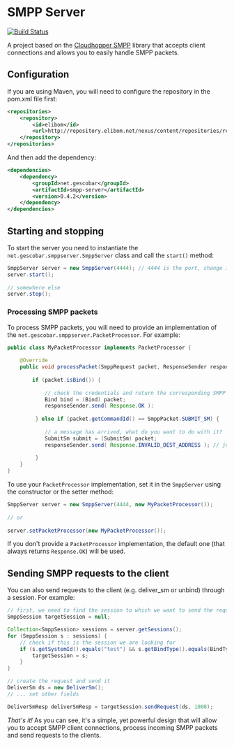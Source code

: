 # SMPP Server

[![Build Status](https://buildhive.cloudbees.com/job/germanescobar/job/smpp-server/badge/icon)](https://buildhive.cloudbees.com/job/germanescobar/job/smpp-server/)

A project based on the [Cloudhopper SMPP](https://github.com/twitter/cloudhopper-smpp/) library that accepts client connections and allows you to easily handle SMPP packets.

## Configuration

If you are using Maven, you will need to configure the repository in the pom.xml file first:

```xml
<repositories>
    <repository>  
        <id>elibom</id>  
        <url>http://repository.elibom.net/nexus/content/repositories/releases</url>  
    </repository>
</repositories>
```

And then add the dependency:

```xml
<dependencies>
    <dependency>
        <groupId>net.gescobar</groupId>
        <artifactId>smpp-server</artifactId>
        <version>0.4.2</version>
    </dependency>
</dependencies>
```

## Starting and stopping

To start the server you need to instantiate the `net.gescobar.smppserver.SmppServer` class and call the `start()` method:

```java
SmppServer server = new SmppServer(4444); // 4444 is the port, change it as needed
server.start();
		
// somewhere else
server.stop();
```

### Processing SMPP packets

To process SMPP packets, you will need to provide an implementation of the `net.gescobar.smppserver.PacketProcessor`. For example:

```java
public class MyPacketProcessor implements PacketProcessor {
			
	@Override
	public void processPacket(SmppRequest packet, ResponseSender responseSender) {
				
		if (packet.isBind()) {
	   	 		
	   	 	// check the credentials and return the corresponding SMPP command status
	   	 	Bind bind = (Bind) packet;
	   	 	responseSender.send( Response.OK ):
	   	 					
	   	 } else if (packet.getCommandId() == SmppPacket.SUBMIT_SM) {
	   	 		
	   	 	// a message has arrived, what do you want to do with it?
	   	 	SubmitSm submit = (SubmitSm) packet;
	   	 	responseSender.send( Response.INVALID_DEST_ADDRESS ); // just an example
	   	 		
	   	 }
	}
}
```

To use your `PacketProcessor` implementation, set it in the `SmppServer` using the constructor or the setter method:

```java
SmppServer server = new SmppServer(4444, new MyPacketProcessor());
		
// or
		
server.setPacketProcessor(new MyPacketProcessor());
```

If you don't provide a `PacketProcessor` implementation, the default one (that always returns `Response.OK`) will be used.

## Sending SMPP requests to the client

You can also send requests to the client (e.g. deliver_sm or unbind) through a session. For example:

```java
// first, we need to find the session to which we want to send the request
SmppSession targetSession = null;

Collection<SmppSession> sessions = server.getSessions();
for (SmppSession s : sessions) {
	// check if this is the session we are looking for
	if (s.getSystemId().equals("test") && s.getBindType().equals(BindType.TRANSCEIVER)) {
		targetSession = s;
	}
}

// create the request and send it
DeliverSm ds = new DeliverSm();
// ... set other fields

DeliverSmResp deliverSmResp = targetSession.sendRequest(ds, 1000);
```

*That's it!* As you can see, it's a simple, yet powerful design that will allow you to accept SMPP client connections, process incoming SMPP packets and send requests to the clients.
